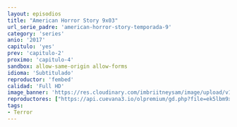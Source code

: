 ```yaml
---
layout: episodios
title: "American Horror Story 9x03"
url_serie_padre: 'american-horror-story-temporada-9'
category: 'series'
anio: '2017'
capitulo: 'yes'
prev: 'capitulo-2'
proximo: 'capitulo-4'
sandbox: allow-same-origin allow-forms
idioma: 'Subtitulado'
reproductor: 'fembed'
calidad: 'Full HD'
image_banner: 'https://res.cloudinary.com/imbriitneysam/image/upload/v1546545022/reason1-banner-min.jpg'
reproductores: ["https://api.cuevana3.io/olpremium/gd.php?file=ek5lbm9xYWNrS0xNejZabVlkSFIyTkxQb3BPWDB0UFkwY3lvbjJIRjBPQ1QwNStUck1mVG9kVExvM0djeHA3VnFybXRscUdvMWRXNHRZbU1lYXVUeDg2cGpKVmp4cXpBejYxcGs2RE95ZFdybTJhTWU4YWp4YnVVZDMxanNMYkd1OCtrZjJTbmtjV1VyWjJNcmJqV3hhbXBob2RseXJqSHo5TmpsSGVqbGNxcXZZU0VlY21Wd05LbG9vV2h1Sy9CbGM5cGxYcVQyY2JTc1lhSWVhaW4xOUhHYklLRWlNbmYxOG1ZYjZ6SDFBPT0"]
tags:
- Terror
---
```











